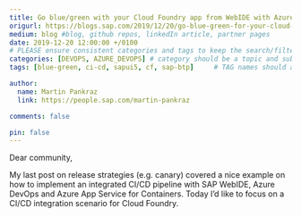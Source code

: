 ```yaml
---
title: Go blue/green with your Cloud Foundry app from WebIDE with Azure DevOps
origurl: https://blogs.sap.com/2019/12/20/go-blue-green-for-your-cloud-foundry-app-from-webide-with-azure-devops/
medium: blog #blog, github repos, linkedIn article, partner pages
date: 2019-12-20 12:00:00 +/0100
# PLEASE ensure consistent categories and tags to keep the search/filtering meaningful!
categories: [DEVOPS, AZURE_DEVOPS] # category should be a topic and sub-category primary product
tags: [blue-green, ci-cd, sapui5, cf, sap-btp]     # TAG names should always be lowercase

author:
  name: Martin Pankraz
  link: https://people.sap.com/martin-pankraz

comments: false

pin: false
---
```


Dear community,

My last post on release strategies (e.g. canary) covered a nice example on how to implement an integrated CI/CD pipeline with SAP WebIDE, Azure DevOps and Azure App Service for Containers. Today I’d like to focus on a CI/CD integration scenario for Cloud Foundry.
